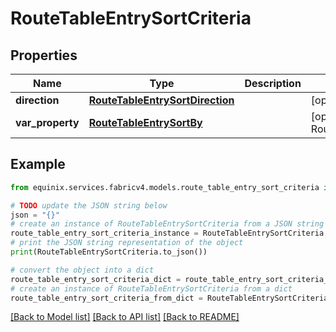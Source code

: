 # RouteTableEntrySortCriteria


## Properties

Name | Type | Description | Notes
------------ | ------------- | ------------- | -------------
**direction** | [**RouteTableEntrySortDirection**](RouteTableEntrySortDirection.md) |  | [optional] [default to RouteTableEntrySortDirection.DESC]
**var_property** | [**RouteTableEntrySortBy**](RouteTableEntrySortBy.md) |  | [optional] [default to RouteTableEntrySortBy.CHANGE_LOG_SLASH_UPDATED_DATE_TIME]

## Example

```python
from equinix.services.fabricv4.models.route_table_entry_sort_criteria import RouteTableEntrySortCriteria

# TODO update the JSON string below
json = "{}"
# create an instance of RouteTableEntrySortCriteria from a JSON string
route_table_entry_sort_criteria_instance = RouteTableEntrySortCriteria.from_json(json)
# print the JSON string representation of the object
print(RouteTableEntrySortCriteria.to_json())

# convert the object into a dict
route_table_entry_sort_criteria_dict = route_table_entry_sort_criteria_instance.to_dict()
# create an instance of RouteTableEntrySortCriteria from a dict
route_table_entry_sort_criteria_from_dict = RouteTableEntrySortCriteria.from_dict(route_table_entry_sort_criteria_dict)
```
[[Back to Model list]](../README.md#documentation-for-models) [[Back to API list]](../README.md#documentation-for-api-endpoints) [[Back to README]](../README.md)


